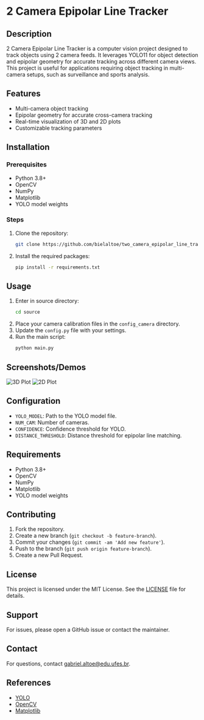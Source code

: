 # 2 Camera Epipolar Line Tracker

## Description
2 Camera Epipolar Line Tracker is a computer vision project designed to track objects using 2 camera feeds. It leverages YOLO11 for object detection and epipolar geometry for accurate tracking across different camera views. This project is useful for applications requiring object tracking in multi-camera setups, such as surveillance and sports analysis.

## Features
- Multi-camera object tracking
- Epipolar geometry for accurate cross-camera tracking
- Real-time visualization of 3D and 2D plots
- Customizable tracking parameters

## Installation
### Prerequisites
- Python 3.8+
- OpenCV
- NumPy
- Matplotlib
- YOLO model weights

### Steps
1. Clone the repository:
    ```bash
    git clone https://github.com/bielaltoe/two_camera_epipolar_line_tracker.git
    ```
2. Install the required packages:
    ```bash
    pip install -r requirements.txt
    ```

## Usage
1. Enter in source directory:
    ```bash
    cd source
    ```
2. Place your camera calibration files in the `config_camera` directory.
3. Update the `config.py` file with your settings.
4. Run the main script:
    ```bash
    python main.py
    ```

## Screenshots/Demos
![3D Plot](screenshots/3d_plot.png)
![2D Plot](screenshots/2d_plot.png)

## Configuration
- `YOLO_MODEL`: Path to the YOLO model file.
- `NUM_CAM`: Number of cameras.
- `CONFIDENCE`: Confidence threshold for YOLO.
- `DISTANCE_THRESHOLD`: Distance threshold for epipolar line matching.

## Requirements
- Python 3.8+
- OpenCV
- NumPy
- Matplotlib
- YOLO model weights

## Contributing
1. Fork the repository.
2. Create a new branch (`git checkout -b feature-branch`).
3. Commit your changes (`git commit -am 'Add new feature'`).
4. Push to the branch (`git push origin feature-branch`).
5. Create a new Pull Request.

## License
This project is licensed under the MIT License. See the [LICENSE](LICENSE) file for details.

## Support
For issues, please open a GitHub issue or contact the maintainer.

## Contact
For questions, contact [gabriel.altoe@edu.ufes.br](mailto:gabriel.altoe@edu.ufes.br).

## References
- [YOLO](https://github.com/ultralytics/yolov5)
- [OpenCV](https://opencv.org/)
- [Matplotlib](https://matplotlib.org/)